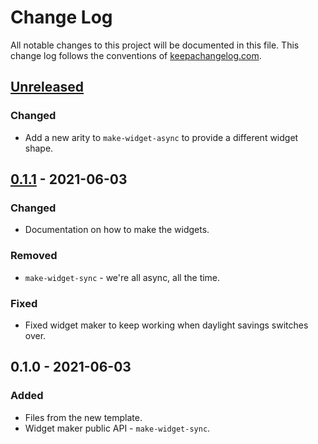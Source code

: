 # Change Log
All notable changes to this project will be documented in this file. This change log follows the conventions of [keepachangelog.com](http://keepachangelog.com/).

## [Unreleased]
### Changed
- Add a new arity to `make-widget-async` to provide a different widget shape.

## [0.1.1] - 2021-06-03
### Changed
- Documentation on how to make the widgets.

### Removed
- `make-widget-sync` - we're all async, all the time.

### Fixed
- Fixed widget maker to keep working when daylight savings switches over.

## 0.1.0 - 2021-06-03
### Added
- Files from the new template.
- Widget maker public API - `make-widget-sync`.

[Unreleased]: https://sourcehost.site/your-name/guessing-game/compare/0.1.1...HEAD
[0.1.1]: https://sourcehost.site/your-name/guessing-game/compare/0.1.0...0.1.1
